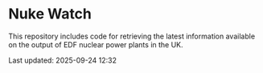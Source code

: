 # Nuke Watch

This repository includes code for retrieving the latest information available on the output of EDF nuclear power plants in the UK.

Last updated: 2025-09-24 12:32